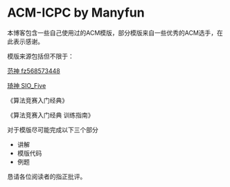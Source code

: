 # ACM-ICPC by Manyfun

本博客包含一些自己使用过的ACM模版，部分模版来自一些优秀的ACM选手，在此表示感谢。

模版来源包括但不限于：

[范神  fz568573448 ](https://github.com/fz568573448/ACM-ICPC-Template/tree/master/模板)

[琦神 SIO\_Five](http://siofive.github.io)

《算法竞赛入门经典》

《算法竞赛入门经典 训练指南》

对于模版尽可能完成以下三个部分
* 讲解
* 模版代码
* 例题

恳请各位阅读者的指正批评。